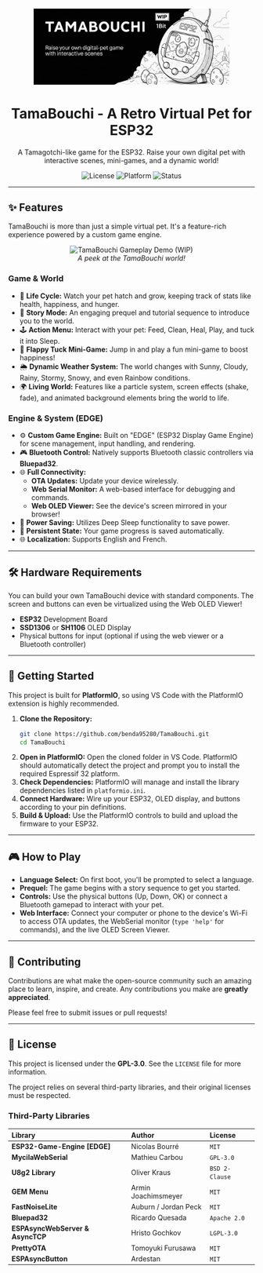 <p align="center">
  <img src="TamaBanner.jpg" alt="TamaBouchi Banner" width="400"/>
</p>

<h1 align="center">TamaBouchi - A Retro Virtual Pet for ESP32</h1>

<p align="center">
  A Tamagotchi-like game for the ESP32. Raise your own digital pet with interactive scenes, mini-games, and a dynamic world!
</p>

<p align="center">
  <!-- BADGES - Replace with your actual URLs -->
  <img src="https://img.shields.io/badge/license-GPL--3.0-blue.svg" alt="License">
  <img src="https://img.shields.io/badge/Platform-ESP32-purple.svg" alt="Platform">
  <img src="https://img.shields.io/badge/Status-In--Development-orange.svg" alt="Status">
</p>

---

## ✨ Features

TamaBouchi is more than just a simple virtual pet. It's a feature-rich experience powered by a custom game engine.

<p align="center">
  <!-- It's highly recommended to replace this with a GIF of your gameplay! -->
  <img src="GAMEPLAY_GIF" alt="TamaBouchi Gameplay Demo (WIP)" width="300"/>
  <br/>
  <em>A peek at the TamaBouchi world!</em>
</p>

### Game & World
*   🥚 **Life Cycle:** Watch your pet hatch and grow, keeping track of stats like health, happiness, and hunger.
*   📜 **Story Mode:** An engaging prequel and tutorial sequence to introduce you to the world.
*   🕹️ **Action Menu:** Interact with your pet: Feed, Clean, Heal, Play, and tuck it into Sleep.
*   👾 **Flappy Tuck Mini-Game:** Jump in and play a fun mini-game to boost happiness!
*   🌦️ **Dynamic Weather System:** The world changes with Sunny, Cloudy, Rainy, Stormy, Snowy, and even Rainbow conditions.
*   🌍 **Living World:** Features like a particle system, screen effects (shake, fade), and animated background elements bring the world to life.

### Engine & System (EDGE)
*   ⚙️ **Custom Game Engine:** Built on "EDGE" (ESP32 Display Game Engine) for scene management, input handling, and rendering.
*   🎮 **Bluetooth Control:** Natively supports Bluetooth classic controllers via **Bluepad32**.
*   🌐 **Full Connectivity:**
    *   **OTA Updates:** Update your device wirelessly.
    *   **Web Serial Monitor:** A web-based interface for debugging and commands.
    *   **Web OLED Viewer:** See the device's screen mirrored in your browser!
*   🔋 **Power Saving:** Utilizes Deep Sleep functionality to save power.
*   💾 **Persistent State:** Your game progress is saved automatically.
*   🌐 **Localization:** Supports English and French.

---

## 🛠️ Hardware Requirements

You can build your own TamaBouchi device with standard components. The screen and buttons can even be virtualized using the Web OLED Viewer!

*   **ESP32** Development Board
*   **SSD1306** or **SH1106** OLED Display
*   Physical buttons for input (optional if using the web viewer or a Bluetooth controller)

---

## 🚀 Getting Started

This project is built for **PlatformIO**, so using VS Code with the PlatformIO extension is highly recommended.

1.  **Clone the Repository:**
    ```bash
    git clone https://github.com/benda95280/TamaBouchi.git
    cd TamaBouchi
    ```
2.  **Open in PlatformIO:** Open the cloned folder in VS Code. PlatformIO should automatically detect the project and prompt you to install the required Espressif 32 platform.
3.  **Check Dependencies:** PlatformIO will manage and install the library dependencies listed in `platformio.ini`.
4.  **Connect Hardware:** Wire up your ESP32, OLED display, and buttons according to your pin definitions.
5.  **Build & Upload:** Use the PlatformIO controls to build and upload the firmware to your ESP32.

---

## 🎮 How to Play

*   **Language Select:** On first boot, you'll be prompted to select a language.
*   **Prequel:** The game begins with a story sequence to get you started.
*   **Controls:** Use the physical buttons (Up, Down, OK) or connect a Bluetooth gamepad to interact with your pet.
*   **Web Interface:** Connect your computer or phone to the device's Wi-Fi to access OTA updates, the WebSerial monitor (`type 'help'` for commands), and the live OLED Screen Viewer.

---

## 🤝 Contributing

Contributions are what make the open-source community such an amazing place to learn, inspire, and create. Any contributions you make are **greatly appreciated**.

Please feel free to submit issues or pull requests!

---

## 📜 License

This project is licensed under the **GPL-3.0**. See the `LICENSE` file for more information.

The project relies on several third-party libraries, and their original licenses must be respected.

### Third-Party Libraries

| Library | Author | License |
| :--- | :--- | :--- |
| **ESP32-Game-Engine [EDGE]** | Nicolas Bourré | `MIT` |
| **MycilaWebSerial** | Mathieu Carbou | `GPL-3.0` |
| **U8g2 Library** | Oliver Kraus | `BSD 2-Clause` |
| **GEM Menu** | Armin Joachimsmeyer | `MIT` |
| **FastNoiseLite** | Auburn / Jordan Peck | `MIT` |
| **Bluepad32** | Ricardo Quesada | `Apache 2.0` |
| **ESPAsyncWebServer & AsyncTCP** | Hristo Gochkov | `LGPL-3.0` |
| **PrettyOTA** | Tomoyuki Furusawa | `MIT` |
| **ESPAsyncButton** | Ardestan | `MIT` |
